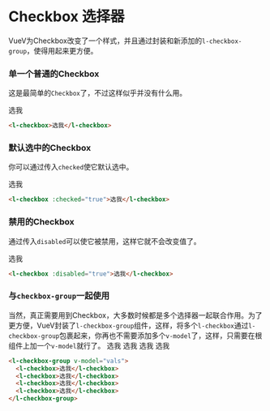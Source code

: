 # Checkbox 选择器
VueV为Checkbox改变了一个样式，并且通过封装和新添加的`l-checkbox-group`，使得用起来更方便。

### 单一个普通的Checkbox

这是最简单的`Checkbox`了，不过这样似乎并没有什么用。

<ClientOnly>
<l-checkbox>选我</l-checkbox>
</ClientOnly>

```html
<l-checkbox>选我</l-checkbox>
```

### 默认选中的Checkbox
你可以通过传入`checked`使它默认选中。

<ClientOnly>
<l-checkbox :checked="true">选我</l-checkbox>
</ClientOnly>

```html
<l-checkbox :checked="true">选我</l-checkbox>
```

### 禁用的Checkbox
通过传入`disabled`可以使它被禁用，这样它就不会改变值了。

<ClientOnly>
<l-checkbox :disabled="true">选我</l-checkbox>
</ClientOnly>

```html
<l-checkbox :disabled="true">选我</l-checkbox>
```

### 与`checkbox-group`一起使用
当然，真正需要用到Checkbox，大多数时候都是多个选择器一起联合作用。为了更方便，VueV封装了`l-checkbox-group`组件，这样，将多个`l-checkbox`通过`l-checkbox-group`包裹起来，你再也不需要添加多个`v-model`了，这样，只需要在根组件上加一个`v-model`就行了。
<ClientOnly>
<l-checkbox-group>
  <l-checkbox>选我</l-checkbox>
  <l-checkbox>选我</l-checkbox>
  <l-checkbox>选我</l-checkbox>
  <l-checkbox>选我</l-checkbox>
</l-checkbox-group>
</ClientOnly>

```html
<l-checkbox-group v-model="vals">
  <l-checkbox>选我</l-checkbox>
  <l-checkbox>选我</l-checkbox>
  <l-checkbox>选我</l-checkbox>
  <l-checkbox>选我</l-checkbox>
</l-checkbox-group>
```